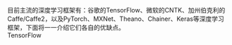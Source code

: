 目前主流的深度学习框架有：谷歌的TensorFlow、微软的CNTK、加州伯克利的Caffe/Caffe2，以及PyTorch、MXNet、Theano、Chainer、Keras等深度学习框架，下面将一一介绍它们各自的优缺点。   
TensorFlow
